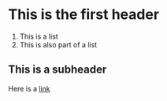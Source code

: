 # This is the first header
  1. This is a list
  2. This is also part of a list
 
 ## This is a subheader

Here is a [link](https://www.nba.com)
